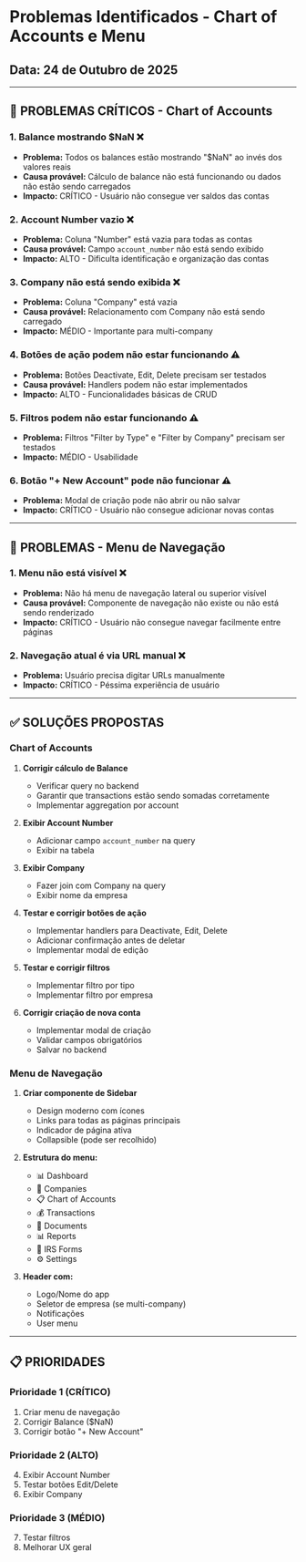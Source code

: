 # Problemas Identificados - Chart of Accounts e Menu

## Data: 24 de Outubro de 2025

---

## 🔴 PROBLEMAS CRÍTICOS - Chart of Accounts

### 1. **Balance mostrando $NaN** ❌
- **Problema:** Todos os balances estão mostrando "$NaN" ao invés dos valores reais
- **Causa provável:** Cálculo de balance não está funcionando ou dados não estão sendo carregados
- **Impacto:** CRÍTICO - Usuário não consegue ver saldos das contas

### 2. **Account Number vazio** ❌
- **Problema:** Coluna "Number" está vazia para todas as contas
- **Causa provável:** Campo `account_number` não está sendo exibido
- **Impacto:** ALTO - Dificulta identificação e organização das contas

### 3. **Company não está sendo exibida** ❌
- **Problema:** Coluna "Company" está vazia
- **Causa provável:** Relacionamento com Company não está sendo carregado
- **Impacto:** MÉDIO - Importante para multi-company

### 4. **Botões de ação podem não estar funcionando** ⚠️
- **Problema:** Botões Deactivate, Edit, Delete precisam ser testados
- **Causa provável:** Handlers podem não estar implementados
- **Impacto:** ALTO - Funcionalidades básicas de CRUD

### 5. **Filtros podem não estar funcionando** ⚠️
- **Problema:** Filtros "Filter by Type" e "Filter by Company" precisam ser testados
- **Impacto:** MÉDIO - Usabilidade

### 6. **Botão "+ New Account" pode não funcionar** ⚠️
- **Problema:** Modal de criação pode não abrir ou não salvar
- **Impacto:** CRÍTICO - Usuário não consegue adicionar novas contas

---

## 🔴 PROBLEMAS - Menu de Navegação

### 1. **Menu não está visível** ❌
- **Problema:** Não há menu de navegação lateral ou superior visível
- **Causa provável:** Componente de navegação não existe ou não está sendo renderizado
- **Impacto:** CRÍTICO - Usuário não consegue navegar facilmente entre páginas

### 2. **Navegação atual é via URL manual** ❌
- **Problema:** Usuário precisa digitar URLs manualmente
- **Impacto:** CRÍTICO - Péssima experiência de usuário

---

## ✅ SOLUÇÕES PROPOSTAS

### Chart of Accounts

1. **Corrigir cálculo de Balance**
   - Verificar query no backend
   - Garantir que transactions estão sendo somadas corretamente
   - Implementar aggregation por account

2. **Exibir Account Number**
   - Adicionar campo `account_number` na query
   - Exibir na tabela

3. **Exibir Company**
   - Fazer join com Company na query
   - Exibir nome da empresa

4. **Testar e corrigir botões de ação**
   - Implementar handlers para Deactivate, Edit, Delete
   - Adicionar confirmação antes de deletar
   - Implementar modal de edição

5. **Testar e corrigir filtros**
   - Implementar filtro por tipo
   - Implementar filtro por empresa

6. **Corrigir criação de nova conta**
   - Implementar modal de criação
   - Validar campos obrigatórios
   - Salvar no backend

### Menu de Navegação

1. **Criar componente de Sidebar**
   - Design moderno com ícones
   - Links para todas as páginas principais
   - Indicador de página ativa
   - Collapsible (pode ser recolhido)

2. **Estrutura do menu:**
   - 📊 Dashboard
   - 🏢 Companies
   - 📋 Chart of Accounts
   - 💰 Transactions
   - 📄 Documents
   - 📊 Reports
   - 📝 IRS Forms
   - ⚙️ Settings

3. **Header com:**
   - Logo/Nome do app
   - Seletor de empresa (se multi-company)
   - Notificações
   - User menu

---

## 📋 PRIORIDADES

### Prioridade 1 (CRÍTICO)
1. Criar menu de navegação
2. Corrigir Balance ($NaN)
3. Corrigir botão "+ New Account"

### Prioridade 2 (ALTO)
4. Exibir Account Number
5. Testar botões Edit/Delete
6. Exibir Company

### Prioridade 3 (MÉDIO)
7. Testar filtros
8. Melhorar UX geral


